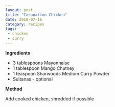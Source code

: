 ```yaml
---
layout: post
title: "Coronation Chicken"
date: 2018-07-16
category: recipes
tags:
 - chicken
 - curry 
---
```


**Ingredients**

* 3 tablespoons Mayonnaise
* 1 tablespoon Mango Chutney
* 1 teaspoon Sharwoods Medium Curry Powder
* Sultanas - optional

**Method**

Add cooked chicken, shredded if possible


